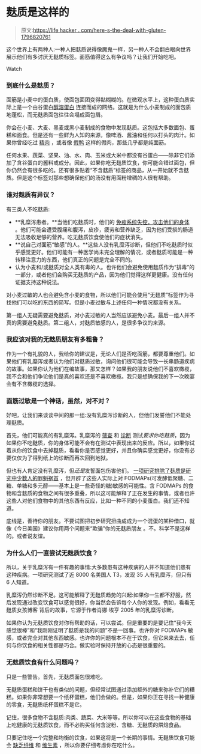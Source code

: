 # 麸质是这样的

> 原文:[https://life hacker . com/here-s-the-deal-with-gluten-1796820761](https://lifehacker.com/here-s-the-deal-with-gluten-1796820761)

这个世界上有两种人:一种人把麸质说得像魔鬼一样，另一种人不会翻白眼向世界展示他们有多讨厌无麸质标签。面筋值得这么有争议吗？让我们开始吃吧。

Watch

### 到底什么是麸质？

面筋是小麦中的蛋白质，使面包面团变得黏糊糊的。在微观水平上，这种蛋白质实际上是一个由谷蛋白[醇溶蛋白](https://en.wikipedia.org/wiki/Gliadin) 连接而成的网络。这就是为什么小麦制成的面包质地蓬松，而无麸质面包往往会塌成面包屑。

你会在小麦、大麦、黑麦或黑小麦制成的食物中发现麸质。这包括大多数面包、蛋糕和面食。但是还有一些鲜为人知的来源，像啤酒、酱油和任何以打头的肉汁。如果你曾经吃过 [精肉](https://www.thespruce.com/what-is-seitan-3376819) ，或者像 [假鸭](https://en.wikipedia.org/wiki/Mock_duck) 这样的假肉，那些几乎都是纯面筋。

任何水果、蔬菜、坚果、油、水、肉、玉米或大米中都没有谷蛋白——除非它们添加了含谷蛋白的酱料或成分。因此，如果你吃无麸质饮食，你可能会错过面包，但你仍然会有很多吃的。还有很多贴着“不含麸质”标签的商品，从一开始就不含麸质。但是这个标签对那些想确保他们的汤没有用面粉增稠的人很有帮助。

### 谁对麸质有异议？

有三类人不吃麸质:

*   **乳糜泻患者。**当他们吃麸质时，他们的 [免疫系统失控，攻击他们的身体](https://celiac.org/celiac-disease/understanding-celiac-disease-2/what-is-celiac-disease/) 。他们可能会遭受腹痛和腹泻，皮疹，疲劳和营养缺乏，因为他们受损的肠道无法吸收足够的营养。吃无麸质饮食使他们的症状消失。
*   **说自己对面筋“敏感”的人。**这些人没有乳糜泻诊断，但他们不吃麸质时似乎感觉更好。他们可能有一种医学尚未完全理解的情况，或者麸质可能是一种转移注意力的东西，他们真正的问题是完全不同的。
*   认为小麦和/或麸质对全人类有毒的人。也许他们会避免使用麸质作为“排毒”的一部分，或者他们会购买无麸质的产品，因为他们觉得这样更健康。没有任何证据支持这种说法。

对小麦过敏的人也会避免含小麦的食物，所以他们可能会使用“无麸质”标签作为寻找他们可以吃的东西的简写。但是小麦过敏与上述任何一种情况都没有关系。

第一组人无疑需要避免麸质，对小麦过敏的人当然应该避免小麦。最后一组人并不真的需要避免麸质。第二组人，对麸质敏感的人，是很多争议的来源。

### 我应该对我的无麸质朋友有多粗鲁？

作为一个有礼貌的人，我给你的建议是，无论人们是否吃面筋，都要尊重他们。如果他们有乳糜泻或者认为他们对麸质过敏，询问他们很可能会导致一长串肠道疾病的故事。如果你认为他们在编故事，那又怎样？如果我的朋友说他们不喜欢橄榄，我不会和他们争论他们是真的喜欢还是不喜欢橄榄。我只是想确保我的下一次晚宴会有不含橄榄的选择。

### 面筋过敏是一个神话，虽然，对不对？

好吧，让我们来谈谈中间的那一组:没有乳糜泻诊断的人，但他们发誓他们不能处理麸质。

首先，他们可能真的有乳糜泻。乳糜泻的 [筛查](https://celiac.org/celiac-disease/understanding-celiac-disease-2/diagnosing-celiac-disease/screening/) 和 [诊断](https://celiac.org/celiac-disease/understanding-celiac-disease-2/diagnosing-celiac-disease/screening/) 测试*要求你吃麸质*，因为如果你不吃麸质，你的身体可能不会有在测试中表现出来的反应。所以，如果你试着从你的饮食中去掉麸质，看看你是否感觉更好，并且你确实感觉更好，你没有必要仅仅为了得到纸上的诊断而再次回到地狱。

但也有人肯定没有乳糜泻，但*还是*发誓面包伤害他们。 [一项研究排除了麸质是研究中少数人的罪魁祸首](http://www.sciencedirect.com/science/article/pii/S0016508513007026) ，但开辟了这些人实际上对 FODMAPs(可发酵低聚糖、二糖、单糖和多元醇——基本上是一些奇怪的糖)敏感的可能性。含 FODMAPs 的食物和含麸质的食物之间有很多重叠，所以这可能解释了正在发生的事情。或者也许这些人对他们食物中的其他东西有反应，比如一种不同的小麦蛋白。我们还不知道。

底线是，善待你的朋友。不要试图把初步研究扭曲成成为一个混蛋的某种借口，就像《今日美国》建议你用两个问题来“欺骗”你的无麸质朋友 。不。科学不是这样的。或者说友谊。

### 为什么人们一直尝试无麸质饮食？

所以，关于乳糜泻有一件有趣的事情:大多数患有这种疾病的人并不知道他们患有这种疾病。一项研究测试了近 8000 名美国人 T3，发现 35 人有乳糜泻，但只有 6 人知道。

乳糜泻仍然诊断不足。这可能解释了无麸质趋势的兴起:如果你一生都不舒服，然后发现通过改变饮食可以感觉很好，你当然会告诉每个人你的发现。例如，看看无麸质女孩博客 背后的故事，它源于作者肖娜·埃亨 2005 年的乳糜泻诊断。

如果你认为无麸质饮食对你有帮助的话，可以尝试。但是重要的是要记住“我今天感觉很棒”和“我刚刚证明了麸质是我的问题”不是一回事。也许你对 FODMAPs 敏感，或者完全对其他东西敏感。也许你的问题根本不在于饮食，但它来来去去，任何与你饮食的相关性都是巧合。做实验时保持开放的心态是很重要的。

### 无麸质饮食有什么问题吗？

只是一些警告。首先，无麸质面包很难吃。

无麸质蛋糕和饼干也有类似的问题，但经常试图通过添加额外的糖来弥补它们的糟糕。如果你非常想要一个纸杯蛋糕，他们会做的。但是，如果你正在寻找一种健康的零食，无麸质纸杯蛋糕不是它。

记住，很多食物不含麸质:肉类、蔬菜、大米等等。所以你可以在这些食物的基础上吃健康的无麸质饮食，而不必购买任何含淀粉、含糖、无麸质的烘焙食品。

只要记住吃一个完整和均衡的饮食，如果这将是一个长期的事情。无麸质饮食可能会 [缺乏纤维](http://www.bmj.com/content/357/bmj.j1892) 和 [维生素](http://onlinelibrary.wiley.com/doi/10.1046/j.1365-2036.2002.01283.x/full) ，所以你要仔细考虑你在吃什么。